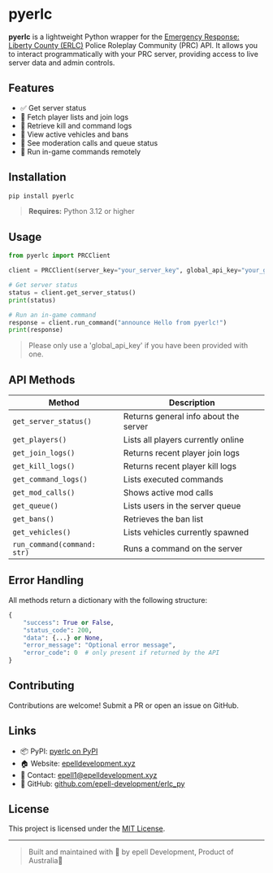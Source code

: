 # pyerlc

**pyerlc** is a lightweight Python wrapper for the [Emergency Response: Liberty County (ERLC)](https://policeroleplay.community/) Police Roleplay Community (PRC) API. It allows you to interact programmatically with your PRC server, providing access to live server data and admin controls.

## Features

- ✅ Get server status
- 👥 Fetch player lists and join logs
- 🔫 Retrieve kill and command logs
- 🚓 View active vehicles and bans
- 🛑 See moderation calls and queue status
- 🧠 Run in-game commands remotely

## Installation

```bash
pip install pyerlc
````

> **Requires:** Python 3.12 or higher

## Usage

```python
from pyerlc import PRCClient

client = PRCClient(server_key="your_server_key", global_api_key="your_global_api_key")

# Get server status
status = client.get_server_status()
print(status)

# Run an in-game command
response = client.run_command("announce Hello from pyerlc!")
print(response)
```
> Please only use a 'global_api_key' if you have been provided with one.

## API Methods

| Method                      | Description                           |
| --------------------------- | ------------------------------------- |
| `get_server_status()`       | Returns general info about the server |
| `get_players()`             | Lists all players currently online    |
| `get_join_logs()`           | Returns recent player join logs       |
| `get_kill_logs()`           | Returns recent player kill logs       |
| `get_command_logs()`        | Lists executed commands               |
| `get_mod_calls()`           | Shows active mod calls                |
| `get_queue()`               | Lists users in the server queue       |
| `get_bans()`                | Retrieves the ban list                |
| `get_vehicles()`            | Lists vehicles currently spawned      |
| `run_command(command: str)` | Runs a command on the server          |

## Error Handling

All methods return a dictionary with the following structure:

```python
{
    "success": True or False,
    "status_code": 200,
    "data": {...} or None,
    "error_message": "Optional error message",
    "error_code": 0  # only present if returned by the API
}
```

## Contributing

Contributions are welcome! Submit a PR or open an issue on GitHub.

## Links

* 📦 PyPI: [pyerlc on PyPI](https://pypi.org/project/pyerlc)
* 🏠 Website: [epelldevelopment.xyz](https://epelldevelopment.xyz)
* 📨 Contact: [epell1@epelldevelopment.xyz](mailto:epell1@epelldevelopment.xyz)
* 🔗 GitHub: [github.com/epell-development/erlc\_py](https://github.com/epell-development/erlc_py)

## License

This project is licensed under the [MIT License](LICENSE).

---

> Built and maintained with 💙 by epell Development, Product of Australia🦘
